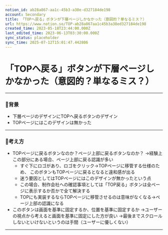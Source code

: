 ```yaml
---
notion_id: ab28a867-aa1c-45b3-a38e-d327184de198
account: Secondary
title: 「TOPへ戻る」ボタンが下層ページしかなかった（意図的？単なるミス？）
url: https://www.notion.so/TOP-ab28a867aa1c45b3a38ed327184de198
created_time: 2023-05-18T23:44:00.000Z
last_edited_time: 2023-06-13T03:30:00.000Z
sync_status: placeholder
sync_time: 2025-07-12T15:01:47.442806
---
```

# 「TOPへ戻る」ボタンが下層ページしかなかった（意図的？単なるミス？）

---
### 🔹背景
- 下層ページのデザインにTOPへ戻るボタンのデザイン
- TOPページにはこのデザインは無かった
---
### 🔹考え方
- TOPページに戻るボタンなのか？ページ上部に戻るボタンなのか？
→経験上この部分にある場合、ページ上部に戻る認識が多い
  - すぐ下にロゴがあり、ロゴをクリック→TOPページに移管する仕様のため、
このボタンもTOPページに戻るとなると違和感が出る
  - 迷う要因としてはTOPページにはこのデザインが無かったという点
  - この場合、制作会社への確認事項としては「TOP戻る」ボタンは全ページに表示するか否かで全て解決する
  - TOPにも実装するならTOPページに移管させるのは意味がなくなる→ページ上部の認識になる
- このボタンは画面を基準に固定するか、位置を基準に固定するか
  →ユーザーの視点から考えると画面を基準に固定にした方が良い
→最後までスクロールしないといけないというのは手間（ユーザーに優しくない）
---